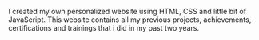 I created my own personalized website using HTML, CSS and little bit of JavaScript. This website contains all my previous projects, achievements, certifications and trainings that i did in my past two years. 
